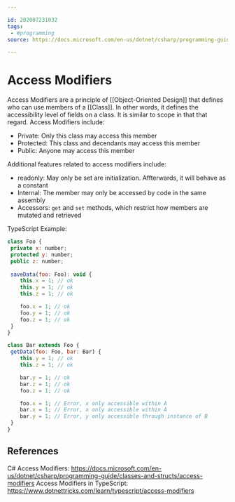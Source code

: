 ```yaml
---

id: 202007231032
tags:
 - #programming
source: https://docs.microsoft.com/en-us/dotnet/csharp/programming-guide/classes-and-structs/access-modifiers

---
```


# Access Modifiers
Access Modifiers are a principle of [[Object-Oriented Design]] that defines who can use members of a [[Class]]. In other words, it defines the accessibility level of fields on a class. It is similar to scope in that that regard. Access Modifiers include:
- Private: Only this class may access this member
- Protected: This class and decendants may access this member
- Public: Anyone may access this member

Additional features related to access modifiers include:
- readonly: May only be set are initialization. Affterwards, it will behave as a constant
- Internal: The member may only be accessed by code in the same assembly
- Accessors: `get` and `set` methods, which restrict how members are mutated and retrieved

TypeScript Example:
```js
class Foo {
 private x: number;
 protected y: number;
 public z: number;
 
 saveData(foo: Foo): void {
 	this.x = 1; // ok
 	this.y = 1; // ok
 	this.z = 1; // ok

 	foo.x = 1; // ok 
 	foo.y = 1; // ok 
 	foo.z = 1; // ok
 }
}

class Bar extends Foo {
 getData(foo: Foo, bar: Bar) {
 	this.y = 1; // ok
 	this.z = 1; // ok

 	bar.y = 1; // ok
 	bar.z = 1; // ok
	foo.z = 1; // ok

 	foo.x = 1; // Error, x only accessible within A 
 	bar.x = 1; // Error, x only accessible within A 
 	bar.y = 1; // Error, y only accessible through instance of B 
 }
}

```
## References
C# Access Modifiers: https://docs.microsoft.com/en-us/dotnet/csharp/programming-guide/classes-and-structs/access-modifiers
Access Modifiers in TypeScript: https://www.dotnettricks.com/learn/typescript/access-modifiers